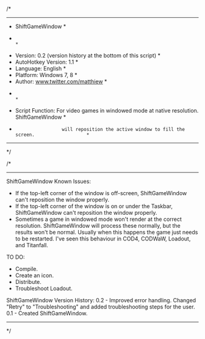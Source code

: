 /*
************************************************************************************************
* ShiftGameWindow                                                                              *
*                                                                                              *
* Version:             0.2 (version history at the bottom of this script)                      *
* AutoHotkey Version:  1.1                                                                     *
* Language:            English                                                                 *
* Platform:            Windows 7, 8                                                            *
* Author:              www.twitter.com/matthiew                                                *
*                                                                                              *
* Script Function:     For video games in windowed mode at native resolution. ShiftGameWindow  *
*					   will reposition the active window to fill the screen.                   *
************************************************************************************************
*/




/*
************************************************************************************************
ShiftGameWindow Known Issues:
 - If the top-left corner of the window is off-screen, ShiftGameWindow can't reposition the
   window properly.
 - If the top-left corner of the window is on or under the Taskbar, ShiftGameWindow can't
   reposition the window properly.
 - Sometimes a game in windowed mode won't render at the correct resolution. ShiftGameWindow
   will process these normally, but the results won't be normal. Usually when this happens the
   game just needs to be restarted. I've seen this behaviour in COD4, CODWaW, Loadout, and
   Titanfall.
   

TO DO:
 - Compile.
 - Create an icon.
 - Distribute.
 - Troubleshoot Loadout.


ShiftGameWindow Version History:
0.2 - Improved error handling. Changed "Retry" to "Troubleshooting" and added troubleshooting
	  steps for the user.
0.1 - Created ShiftGameWindow.
************************************************************************************************
*/